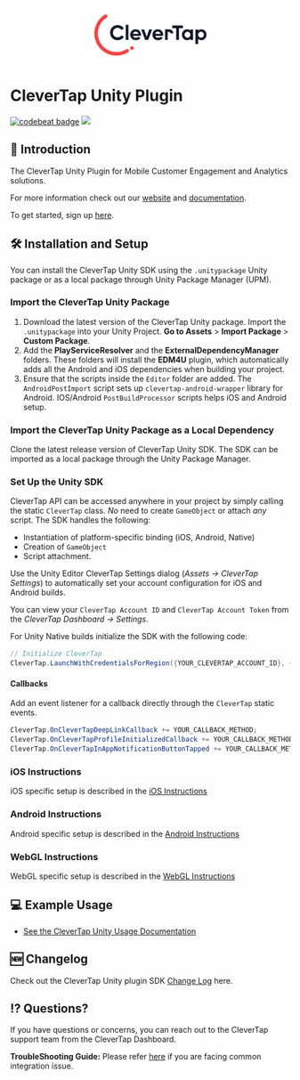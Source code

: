 
<p align="center">
    <img src="https://github.com/CleverTap/clevertap-ios-sdk/blob/master/docs/images/clevertap-logo.png" width="50%"/>
</p>


# CleverTap Unity Plugin
[![codebeat badge](https://codebeat.co/badges/f66e4e0c-4989-4caa-b0ec-ee405c30cb4d)](https://codebeat.co/projects/github-com-clevertap-clevertap-unity-sdk-master)
<a href="https://github.com/CleverTap/clevertap-unity-sdk/releases">
    <img src="https://img.shields.io/github/release/CleverTap/clevertap-unity-sdk.svg" />
</a>

## 👋 Introduction

The CleverTap Unity Plugin for Mobile Customer Engagement and Analytics solutions.

For more information check out our [website](https://clevertap.com/ "CleverTap")  and  [documentation](https://developer.clevertap.com/docs/ "CleverTap Technical Documentation").

To get started, sign up [here](https://clevertap.com/live-product-demo/).

## 🛠 Installation and Setup #

You can install the CleverTap Unity SDK using the `.unitypackage` Unity package or as a local package through Unity Package Manager (UPM).

### Import the CleverTap Unity Package

1. Download the latest version of the CleverTap Unity package. Import the `.unitypackage` into your Unity Project. **Go to Assets** > **Import Package** > **Custom Package**. 
2. Add the **PlayServiceResolver** and the **ExternalDependencyManager** folders. These folders will install the **EDM4U** plugin, which automatically adds all the Android and iOS dependencies when building your project.
3. Ensure that the scripts inside the `Editor` folder are added. The `AndroidPostImport` script sets up `clevertap-android-wrapper` library for Android. IOS/Android `PostBuildProcessor` scripts helps iOS and Android setup.

### Import the CleverTap Unity Package as a Local Dependency

Clone the latest release version of CleverTap Unity SDK. The SDK can be imported as a local package through the Unity Package Manager.

### Set Up the Unity SDK

CleverTap API can be accessed anywhere in your project by simply calling the static `CleverTap` class. _No_ need to create `GameObject` or attach _any_ script. The SDK handles the following: 

- Instantiation of platform-specific binding (iOS, Android, Native)
- Creation of `GameObject`
- Script attachment.

Use the Unity Editor CleverTap Settings dialog (_Assets -> CleverTap Settings_) to automatically set your account configuration for iOS and Android builds.

You can view your `CleverTap Account ID` and `CleverTap Account Token` from the _CleverTap Dashboard -> Settings_.

For Unity Native builds initialize the SDK with the following code:
```csharp
// Initialize CleverTap
CleverTap.LaunchWithCredentialsForRegion({YOUR_CLEVERTAP_ACCOUNT_ID}, {YOUR_CLEVERTAP_ACCOUNT_TOKEN}, {CLEVERTAP_ACCOUNT_REGION});
```

#### Callbacks

Add an event listener for a callback directly through the `CleverTap` static events.

```csharp
CleverTap.OnCleverTapDeepLinkCallback += YOUR_CALLBACK_METHOD;  
CleverTap.OnCleverTapProfileInitializedCallback += YOUR_CALLBACK_METHOD;  
CleverTap.OnCleverTapInAppNotificationButtonTapped += YOUR_CALLBACK_METHOD;
```

### iOS Instructions

iOS specific setup is described in the [iOS Instructions](/docs/Instructions-iOS.md)

### Android Instructions

Android specific setup is described in the [Android Instructions](/docs/Instructions-Android.md)

### WebGL Instructions

WebGL specific setup is described in the [WebGL Instructions](/docs/Instructions-WebGL.md)

## 💻 Example Usage #

- [See the CleverTap Unity Usage Documentation](/docs/Usage.md)

## 🆕 Changelog #

Check out the CleverTap Unity plugin SDK [Change Log](/CHANGELOG.md) here.

## ⁉️ Questions? #

 If you have questions or concerns, you can reach out to the CleverTap support team from the CleverTap Dashboard. 
 
**TroubleShooting Guide:** Please refer [here](docs/Troubleshooting.md) if you are facing common integration issue.
